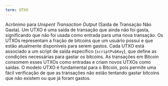 ```yaml
---
term: UTXO
---
```


Acrônimo para *Unspent Transaction Output* (Saída de Transação Não Gasta). Um UTXO é uma saída de transação que ainda não foi gasta, significando que não foi usada como entrada para uma nova transação. Os UTXOs representam a fração de bitcoins que um usuário possui e que estão atualmente disponíveis para serem gastos. Cada UTXO está associado a um script de saída específico (`scriptPubKey`), que define as condições necessárias para gastar os bitcoins. As transações em Bitcoin consomem esses UTXOs como entradas e criam novos UTXOs como saídas. O modelo UTXO é fundamental para o Bitcoin, pois permite uma fácil verificação de que as transações não estão tentando gastar bitcoins que não existem ou que já foram gastos.